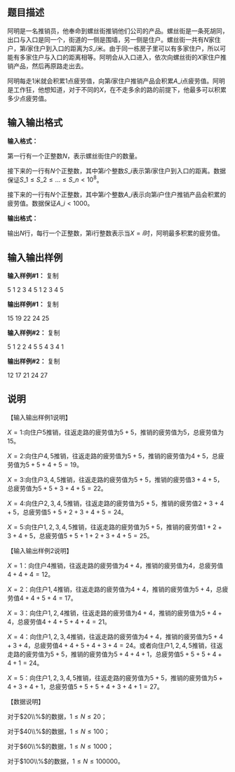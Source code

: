 题目描述
----

阿明是一名推销员，他奉命到螺丝街推销他们公司的产品。螺丝街是一条死胡同，出口与入口是同一个，街道的一侧是围墙，另一侧是住户。螺丝街一共有$N$家住户，第$i$家住户到入口的距离为$S\_i$米。由于同一栋房子里可以有多家住户，所以可能有多家住户与入口的距离相等。阿明会从入口进入，依次向螺丝街的$X$家住户推销产品，然后再原路走出去。

阿明每走$1$米就会积累$1$点疲劳值，向第$i$家住户推销产品会积累$A\_i$点疲劳值。阿明是工作狂，他想知道，对于不同的$X$，在不走多余的路的前提下，他最多可以积累多少点疲劳值。

输入输出格式
------

**输入格式：**  

第一行有一个正整数$N$，表示螺丝街住户的数量。

接下来的一行有$N$个正整数，其中第$i$个整数$S\_i$表示第$i$家住户到入口的距离。数据保证$S\_1≤S\_2≤…≤S\_n<10^8$。

接下来的一行有$N$个正整数，其中第$i$个整数$A\_i$表示向第$i$户住户推销产品会积累的疲劳值。数据保证$A\_i<1000$。

**输出格式：**  

输出$N$行，每行一个正整数，第i行整数表示当$X=i$时，阿明最多积累的疲劳值。

输入输出样例
------

**输入样例#1：** 复制

5
1 2 3 4 5
1 2 3 4 5

**输出样例#1：** 复制

15
19
22
24
25

**输入样例#2：** 复制

5
1 2 2 4 5
5 4 3 4 1

**输出样例#2：** 复制

12
17
21
24
27

说明
--

【输入输出样例1说明】

$X=1$:向住户$5$推销，往返走路的疲劳值为$5+5$，推销的疲劳值为$5$，总疲劳值为$15$。

$X=2$:向住户$4,5$推销，往返走路的疲劳值为$5+5$，推销的疲劳值为$4+5$，总疲劳值为$5+5+4+5=19$。

$X=3$:向住户$3,4,5$推销，往返走路的疲劳值为$5+5$，推销的疲劳值$3+4+5$，总疲劳值为$5+5+3+4+5=22$。

$X=4$:向住户$2,3,4,5$推销，往返走路的疲劳值为$5+5$，推销的疲劳值$2+3+4+5$，总疲劳值$5+5+2+3+4+5=24$。

$X=5$:向住户$1,2,3,4,5$推销，往返走路的疲劳值为$5+5$，推销的疲劳值$1+2+3+4+5$，总疲劳值$5+5+1+2+3+4+5=25$。

【输入输出样例2说明】

$X=1$：向住户$4$推销，往返走路的疲劳值为$4+4$，推销的疲劳值为$4$，总疲劳值$4+4+4=12$。

$X=2$：向住户$1,4$推销，往返走路的疲劳值为$4+4$，推销的疲劳值为$5+4$，总疲劳值$4+4+5+4=17$。

$X=3$：向住户$1,2,4$推销，往返走路的疲劳值为$4+4$，推销的疲劳值为$5+4+4$，总疲劳值$4+4+5+4+4=21$。

$X=4$：向住户$1,2,3,4$推销，往返走路的疲劳值为$4+4$，推销的疲劳值为$5+4+3+4$，总疲劳值$4+4+5+4+3+4=24$。或者向住户$1,2,4,5$推销，往返走路的疲劳值为$5+5$，推销的疲劳值为$5+4+4+1$，总疲劳值$5+5+5+4+4+1=24$。

$X=5$：向住户$1,2,3,4,5$推销，往返走路的疲劳值为$5+5$，推销的疲劳值为$5+4+3+4+1$，总疲劳值$5+5+5+4+3+4+1=27$。

【数据说明】

对于$20\\%$的数据，$1≤N≤20$；

对于$40\\%$的数据，$1≤N≤100$；

对于$60\\%$的数据，$1≤N≤1000$；

对于$100\\%$的数据，$1≤N≤100000$。